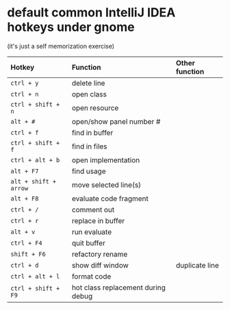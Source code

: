 # default common IntelliJ IDEA hotkeys under gnome

(it's just a self memorization exercise)


| Hotkey                    | Function                 | Other function
| :------------------------ |:-------------------------| :-
| ```ctrl + y```            | delete line              |
| ```ctrl + n```            | open class               |
| ```ctrl + shift + n```    | open resource            |
| ```alt + #```             | open/show panel number # |
| ```ctrl + f```            | find in buffer           |
| ```ctrl + shift + f```    | find in files            |
| ```ctrl + alt + b```      | open implementation      |
| ```alt + F7```            | find usage               |
| ```alt + shift + arrow``` | move selected line(s)    |
| ```alt + F8```            | evaluate code fragment   |
| ```ctrl + /```            | comment out              |
| ```ctrl + r```            | replace in buffer        |
| ```alt + v```             | run evaluate             |
| ```ctrl + F4```           | quit buffer              |
| ```shift + F6```          | refactory rename         |
| ```ctrl + d```            | show diff window         | duplicate line
| ```ctrl + alt + l```      | format code              |
| ```ctrl + shift + F9```   | hot class replacement during debug |
